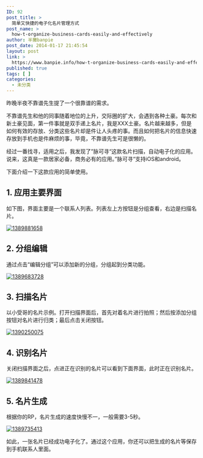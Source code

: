 ```yaml
---
ID: 92
post_title: >
  简单又快捷的电子化名片管理方式
post_name: >
  how-t-organize-business-cards-easily-and-effectively
author: 半撇banpie
post_date: 2014-01-17 21:45:54
layout: post
link: >
  https://www.banpie.info/how-t-organize-business-cards-easily-and-effectively/
published: true
tags: [ ]
categories:
  - 未分类
---
```

昨晚半夜不靠谱先生提了一个很靠谱的需求。

不靠谱先生和他的同事随着地位的上升，交际圈的扩大，会遇到各种土豪。每次和新土豪见面，第一件事就是双手递上名片，我是XXX土豪。名片越来越多，但是如何有效的存放、分类这些名片却是件让人头疼的事。而且如何把名片的信息快速存放到手机也是件麻烦的事，毕竟，不靠谱先生可是很懒的。

经过一番找寻，适用之后，我发现了”脉可寻“这款名片扫描，自动电子化的应用。说来，这真是一款居家必备，商务必有的应用。”脉可寻“支持iOS和android。

下面介绍一下这款应用的简单使用。

## 1\. 应用主要界面

如下图，界面主要是一个联系人列表。列表左上方按钮是分组查看，右边是扫描名片。

[![1389881658][1]][1]

## 2\. 分组编辑

通过点击“编辑分组”可以添加新的分组，分组起到分类功能。

[![1389683728][2]][2]

## 3\. 扫描名片

以小受哥的名片示例。打开扫描界面后，首先对着名片进行拍照；然后按添加分组按钮对名片进行归类；最后点击关闭按钮。

[![1390250075][3]][3]

## 4\. 识别名片

关闭扫描界面之后，点进正在识别的名片可以看到下面界面，此时正在识别名片。

[![1389841478][4]][4]

## 5\. 名片生成

根据你的RP，名片生成的速度快慢不一，一般需要3-5秒。

[![1389735413][5]][5]

如此，一张名片已经成功电子化了。通过这个应用，你还可以把生成的名片等保存到手机联系人里面。

 [1]: http://7arnhx.com1.z0.glb.clouddn.com/wp-content/uploads/2014/01/13898816581.jpg
 [2]: http://7arnhx.com1.z0.glb.clouddn.com/wp-content/uploads/2014/01/1389683728.jpg
 [3]: http://7arnhx.com1.z0.glb.clouddn.com/wp-content/uploads/2014/01/13902500751.jpg
 [4]: http://7arnhx.com1.z0.glb.clouddn.com/wp-content/uploads/2014/01/13898414782.jpg
 [5]: http://7arnhx.com1.z0.glb.clouddn.com/wp-content/uploads/2014/01/13897354131.jpg
<!--stackedit_data:
eyJoaXN0b3J5IjpbLTIyNjI0MDk0MV19
-->